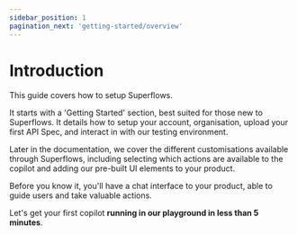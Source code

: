 ```yaml
---
sidebar_position: 1
pagination_next: 'getting-started/overview'
---
```


# Introduction

This guide covers how to setup Superflows. 

It starts with a 'Getting Started' section, best suited for those new to Superflows. It details how to setup your account, organisation, upload your first API Spec, and interact in with our testing environment. 

Later in the documentation, we cover the different customisations available through Superflows, including selecting which actions are available to the copilot and adding our pre-built UI elements to your product. 

Before you know it, you'll have a chat interface to your product, able to guide users and take valuable actions.

Let's get your first copilot **running in our playground in less than 5 minutes**.
